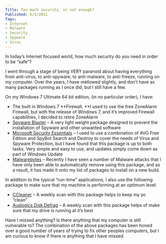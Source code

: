 ```yaml
---
Title: Too much security, or not enough?
Published: 6/3/2011
Tags:
- Internet
- Malware
- Security
- Spyware
- Virus
---
```


In today’s Internet focused world, how much security do you need in order to be “safe”?

I went through a stage of being VERY paranoid about having everything from anti-virus, to anti-spyware, to anti-malware, to anti-freeze, running on my computer. Over the years, I have mellowed slightly, and don’t have as many packages running as I once did, but I still have a few.

On my Windows 7 Ultimate 64 bit edition, (in no particular order), I have:
  
- The built in Windows 7 **Firewall. **I used to use the free ZoneAlarm Firewall, but with the release of Windows 7, and it’s improved Firewall capabilities, I decided to retire ZoneAlarm 
- [Spyware Blaster](http://www.javacoolsoftware.com/spywareblaster.html) – A very light weight package designed to prevent the installation of Spyware and other unwanted software 
- [Microsoft Security Essentials](http://www.microsoft.com/security_essentials/) – I used to use a combination of AVG Free Edition and SpyBot Search and Destroy to cover the needs of Virus and Spyware Protection, but I have found that this package is up to both tasks. Very simple and easy to use, and updates simply come down as part of Windows Update 
- [Malwarebytes](http://www.malwarebytes.org/) – Recently I have seen a number of Malware attacks that I have only been able to automatically remove using this package, and as a result, it has made it onto my list of packages to install on a new build. 

In addition to the typical “run-time” applications, I also use the following package to make sure that my machine is performing at an optimum level:

- [CCleaner](http://www.piriform.com/ccleaner) – A weekly scan with this package helps to keep my pc “clean”
- [Auslogics Disk Defrag](http://www.auslogics.com/en/software/disk-defrag/) – A weekly scan with this package helps of make sure that my drive is running at it’s best
 
Have I missed anything? Is there anything that my computer is still vulnerable to? The combination of the above packages has been honed over a good number of years of trying to fix other peoples computers, but I am curious to know if there is anything that I have missed.
